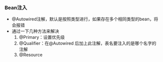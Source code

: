 ### Bean注入
- @Autowired注解，默认是按照类型进行，如果存在多个相同类型的bean，将会报错
- 通过一下几种方法来解决
	1. @Primary：设置优先级
	2. @Qualifier：在@Autowired 后加上此注解，表名要注入的是哪个名字的注解
	3. @Resource